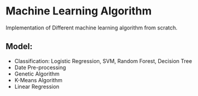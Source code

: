 # Machine Learning Algorithm
Implementation of Different machine learning algorithm from scratch.

## Model:
- Classification: Logistic Regression, SVM, Random Forest, Decision Tree
- Date Pre-processing
- Genetic Algorithm
- K-Means Algorithm
- Linear Regression
